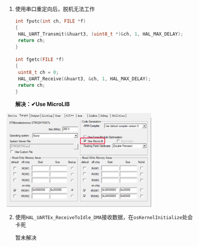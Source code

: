 

1. 使用串口重定向后，脱机无法工作

   ```c
   int fputc(int ch, FILE *f)
   {
   	HAL_UART_Transmit(&huart3, (uint8_t *)&ch, 1, HAL_MAX_DELAY);
   	return ch;
   }
   
   int fgetc(FILE *f)
   {
   	uint8_t ch = 0;
   	HAL_UART_Receive(&huart3, &ch, 1, HAL_MAX_DELAY);
   	return ch;
   }
   ```

   **解决：✔Use MicroLIB**

​										<img src="figures/image-20230407085522567.png" alt="image-20230407085522567" style="zoom:50%;" />

2. 使用`HAL_UARTEx_ReceiveToIdle_DMA`接收数据，在`osKernelInitialize`处会卡死

   暂未解决